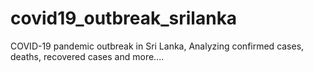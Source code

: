 # covid19_outbreak_srilanka
COVID-19 pandemic outbreak in Sri Lanka, Analyzing confirmed cases, deaths, recovered cases and more....

